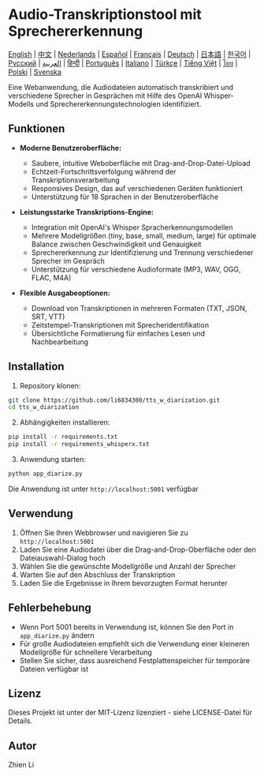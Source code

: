 # Audio-Transkriptionstool mit Sprechererkennung

[English](../README.md) | [中文](README_zh.md) | [Nederlands](README_nl.md) | [Español](README_es.md) | [Français](README_fr.md) | [Deutsch](README_de.md) | [日本語](README_ja.md) | [한국어](README_ko.md) | [Русский](README_ru.md) | [العربية](README_ar.md) | [हिन्दी](README_hi.md) | [Português](README_pt.md) | [Italiano](README_it.md) | [Türkçe](README_tr.md) | [Tiếng Việt](README_vi.md) | [ไทย](README_th.md) | [Polski](README_pl.md) | [Svenska](README_sv.md)

Eine Webanwendung, die Audiodateien automatisch transkribiert und verschiedene Sprecher in Gesprächen mit Hilfe des OpenAI Whisper-Modells und Sprechererkennungstechnologien identifiziert.

## Funktionen

- **Moderne Benutzeroberfläche:**
  * Saubere, intuitive Weboberfläche mit Drag-and-Drop-Datei-Upload
  * Echtzeit-Fortschrittsverfolgung während der Transkriptionsverarbeitung
  * Responsives Design, das auf verschiedenen Geräten funktioniert
  * Unterstützung für 18 Sprachen in der Benutzeroberfläche

- **Leistungsstarke Transkriptions-Engine:**
  * Integration mit OpenAI's Whisper Spracherkennungsmodellen
  * Mehrere Modellgrößen (tiny, base, small, medium, large) für optimale Balance zwischen Geschwindigkeit und Genauigkeit
  * Sprechererkennung zur Identifizierung und Trennung verschiedener Sprecher im Gespräch
  * Unterstützung für verschiedene Audioformate (MP3, WAV, OGG, FLAC, M4A)

- **Flexible Ausgabeoptionen:**
  * Download von Transkriptionen in mehreren Formaten (TXT, JSON, SRT, VTT)
  * Zeitstempel-Transkriptionen mit Sprecheridentifikation
  * Übersichtliche Formatierung für einfaches Lesen und Nachbearbeitung

## Installation

1. Repository klonen:
```bash
git clone https://github.com/li6834300/tts_w_diarization.git
cd tts_w_diarization
```

2. Abhängigkeiten installieren:
```bash
pip install -r requirements.txt
pip install -r requirements_whisperx.txt
```

3. Anwendung starten:
```bash
python app_diarize.py
```

Die Anwendung ist unter `http://localhost:5001` verfügbar

## Verwendung

1. Öffnen Sie Ihren Webbrowser und navigieren Sie zu `http://localhost:5001`
2. Laden Sie eine Audiodatei über die Drag-and-Drop-Oberfläche oder den Dateiauswahl-Dialog hoch
3. Wählen Sie die gewünschte Modellgröße und Anzahl der Sprecher
4. Warten Sie auf den Abschluss der Transkription
5. Laden Sie die Ergebnisse in Ihrem bevorzugten Format herunter

## Fehlerbehebung

- Wenn Port 5001 bereits in Verwendung ist, können Sie den Port in `app_diarize.py` ändern
- Für große Audiodateien empfiehlt sich die Verwendung einer kleineren Modellgröße für schnellere Verarbeitung
- Stellen Sie sicher, dass ausreichend Festplattenspeicher für temporäre Dateien verfügbar ist

## Lizenz

Dieses Projekt ist unter der MIT-Lizenz lizenziert - siehe LICENSE-Datei für Details.

## Autor

Zhien Li 